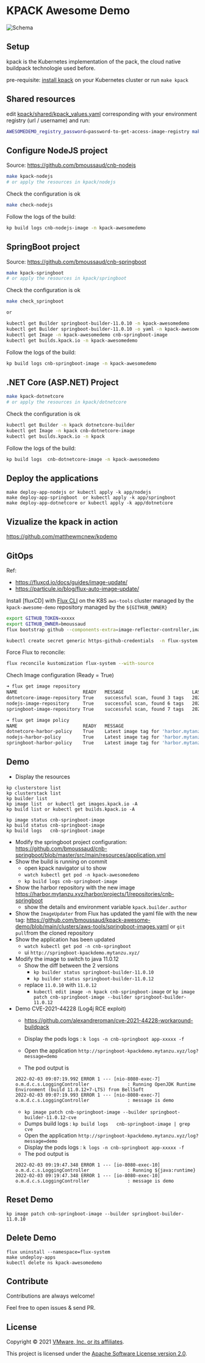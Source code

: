 # KPACK Awesome Demo

![Schema](image1.jpg)

## Setup 

kpack is the Kubernetes implementation of the pack, the cloud native buildpack technologie used before.

pre-requisite: [install kpack](https://github.com/pivotal/kpack/blob/main/docs/install.md) on your Kubernetes cluster or run `make kpack`

## Shared resources

edit [kpack/shared/kpack_values.yaml](kpack/shared/kpack_values.yaml) corresponding with your environment registry (url / username) and run:

```bash
AWESOMEDEMO_registry_password=password-to-get-access-image-registry make shared
```

## Configure NodeJS project

Source: https://github.com/bmoussaud/cnb-nodejs

```bash
make kpack-nodejs
# or apply the resources in kpack/nodejs 
```

Check the configuration is ok 

```bash
make check-nodejs
```

Follow the logs of the build:

```bash
kp build logs cnb-nodejs-image -n kpack-awesomedemo
```


## SpringBoot project

Source: https://github.com/bmoussaud/cnb-springboot

```bash
make kpack-springboot
# or apply the resources in kpack/springboot 
```

Check the configuration is ok 

```bash
make check_springboot

or

kubectl get Builder springboot-builder-11.0.10 -n kpack-awesomedemo
kubectl get Builder springboot-builder-11.0.10 -o yaml -n kpack-awesomedemo | bat -l yaml
kubectl get Image -n kpack-awesomedemo cnb-springboot-image 
kubectl get builds.kpack.io -n kpack-awesomedemo
```

Follow the logs of the build:

```bash
kp build logs cnb-springboot-image -n kpack-awesomedemo
```

## .NET Core (ASP.NET) Project

```bash
make kpack-dotnetcore 
# or apply the resources in kpack/dotnetcore 
```

Check the configuration is ok 

```bash
kubectl get Builder -n kpack dotnetcore-builder
kubectl get Image -n kpack cnb-dotnetcore-image
kubectl get builds.kpack.io -n kpack
```

Follow the logs of the build:

```bash
kp build logs  cnb-dotnetcore-image -n kpack-awesomedemo
```

## Deploy the applications

````
make deploy-app-nodejs or kubectl apply -k app/nodejs
make deploy-app-springboot  or kubectl apply -k app/springboot
make deploy-app-dotnetcore or kubectl apply -k app/dotnetcore
````


## Vizualize the kpack in action

https://github.com/matthewmcnew/kpdemo


## GitOps

Ref: 
* https://fluxcd.io/docs/guides/image-update/
* https://particule.io/blog/flux-auto-image-update/

Install [fluxCD] with [Flux CLI](https://fluxcd.io/docs/cmd/) on the K8S `aws-tools` cluster managed by the `kpack-awesome-demo` repository managed by the `${GITHUB_OWNER}`

```bash
export GITHUB_TOKEN=xxxxx
export GITHUB_OWNER=bmoussaud
flux bootstrap github --components-extra=image-reflector-controller,image-automation-controller --owner=${GITHUB_OWNER} --repository=kpack-awesome-demo --branch=main --path=./clusters/aws-tools --personal --read-write-key 

kubectl create secret generic https-github-credentials  -n flux-system  --from-literal=username=${GITHUB_OWNER} --from-literal=password=${GITHUB_TOKEN}
```

Force Flux to reconcile:

```bash
flux reconcile kustomization flux-system --with-source
```

Chech Image configuration (Ready = True)

```bash
➜ flux get image repository                                                                                                               
NAME                       	READY	MESSAGE                      	LAST SCAN                	SUSPENDED
dotnetcore-image-repository	True 	successful scan, found 3 tags	2022-02-01T16:32:05+01:00	False
nodejs-image-repository    	True 	successful scan, found 6 tags	2022-02-01T16:32:10+01:00	False
springboot-image-repository	True 	successful scan, found 7 tags	2022-02-01T16:32:14+01:00	False

➜ flux get image policy                                                                                                                   
NAME                    	READY	MESSAGE                                                                                          	LATEST IMAGE
dotnetcore-harbor-policy	True 	Latest image tag for 'harbor.mytanzu.xyz/library/cnb-dotnet-core' resolved to: b1.20220201.131546	harbor.mytanzu.xyz/library/cnb-dotnet-core:b1.20220201.131546
nodejs-harbor-policy    	True 	Latest image tag for 'harbor.mytanzu.xyz/library/cnb-nodejs' resolved to: b1.20220201.130841     	harbor.mytanzu.xyz/library/cnb-nodejs:b1.20220201.130841
springboot-harbor-policy	True 	Latest image tag for 'harbor.mytanzu.xyz/library/cnb-springboot' resolved to: b1.20220201.131429 	harbor.mytanzu.xyz/library/cnb-springboot:b1.20220201.131429
```

## Demo

* Display the resources

````
kp clusterstore list
kp clusterstack list
kp builder list
kp image list  or kubectl get images.kpack.io -A
kp build list or kubectl get builds.kpack.io -A
````

````
kp image status cnb-springboot-image
kp build status cnb-springboot-image
kp build logs   cnb-springboot-image
````

* Modify the springboot project configuration: https://github.com/bmoussaud/cnb-springboot/blob/master/src/main/resources/application.yml
* Show the build is running on commit
  * open kpack navigator ui to show 
  * `watch kubectl get pod -n kpack-awesomedemo`
  * `kp build logs cnb-springboot-image`
* Show the harbor repository with the new image https://harbor.mytanzu.xyz/harbor/projects/1/repositories/cnb-springboot
  * show the details and environment variable `kpack.builder.author`
* Show the `ImageUpdater` from Flux has updated the yaml file with the new tag: https://github.com/bmoussaud/kpack-awesome-demo/blob/main/clusters/aws-tools/springboot-images.yaml or `git pull`from the cloned repository
* Show the application has been updated
  * `watch kubectl get pod -n cnb-springboot`
  * ui `http://springboot-kpackdemo.mytanzu.xyz/`
* Modify the image to switch to java 11.0.12
  * Show the diff between the 2 versions
    * `kp builder status springboot-builder-11.0.10`  
    * `kp builder status springboot-builder-11.0.12`  
  * replace `11.0.10` with `11.0.12`
    * `kubectl edit image -n kpack cnb-springboot-image` or  `kp image patch cnb-springboot-image --builder springboot-builder-11.0.12`
* Demo CVE-2021-44228 (Log4j RCE exploit)
  * https://github.com/alexandreroman/cve-2021-44228-workaround-buildpack
  * Display the pods logs : `k logs -n cnb-springboot app-xxxxx -f`
  * Open the application `http://springboot-kpackdemo.mytanzu.xyz/log?message=demo`
  
  * The pod output is
  ````
  2022-02-03 09:07:19.992 ERROR 1 --- [nio-8080-exec-7] o.m.d.c.s.LoggingController              : Running OpenJDK Runtime Environment (build 11.0.12+7-LTS) from BellSoft
  2022-02-03 09:07:19.993 ERROR 1 --- [nio-8080-exec-7] o.m.d.c.s.LoggingController              : message is demo
  ````
  * `kp image patch cnb-springboot-image --builder springboot-builder-11.0.12-cve`  
  * Dumps build logs : `kp build logs   cnb-springboot-image | grep cve`
  * Open the application `http://springboot-kpackdemo.mytanzu.xyz/log?message=demo`
  * Display the pods logs : `k logs -n cnb-springboot app-xxxxx -f`
  * The pod output is
  ````
  2022-02-03 09:19:47.348 ERROR 1 --- [io-8080-exec-10] o.m.d.c.s.LoggingController              : Running ${java:runtime}
  2022-02-03 09:19:47.348 ERROR 1 --- [io-8080-exec-10] o.m.d.c.s.LoggingController              : message is demo
  ````



  
## Reset Demo

````
kp image patch cnb-springboot-image --builder springboot-builder-11.0.10
````

## Delete Demo

````
flux uninstall --namespace=flux-system
make undeploy-apps
kubectl delete ns kpack-awesomedemo 
````

## Contribute

Contributions are always welcome!

Feel free to open issues & send PR.

## License

Copyright &copy; 2021 [VMware, Inc. or its affiliates](https://vmware.com).

This project is licensed under the [Apache Software License version 2.0](https://www.apache.org/licenses/LICENSE-2.0).
